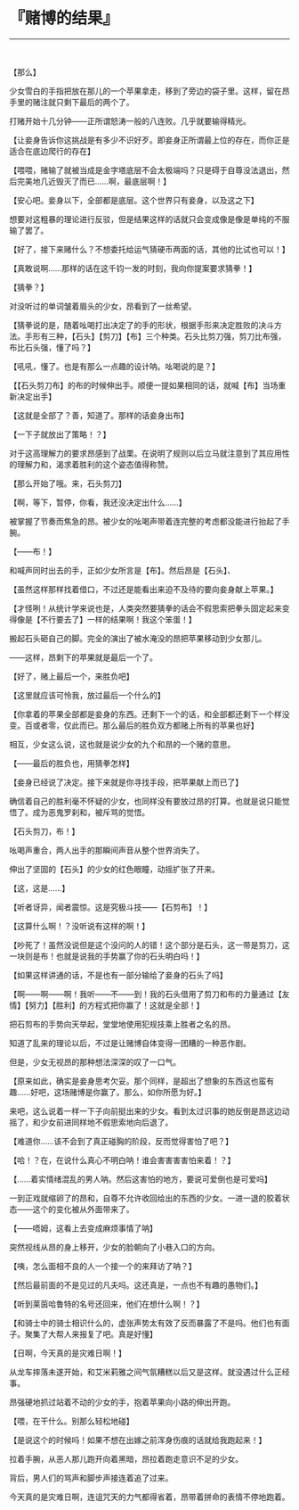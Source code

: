 # 『赌博的结果』

------

　

【那么】

少女雪白的手指把放在那儿的一个苹果拿走，移到了旁边的袋子里。这样，留在昂手里的赌注就只剩下最后的两个了。

打赌开始十几分钟——正所谓怒涛一般的八连败。几乎就要输得精光。

【让妾身告诉你这挑战是有多少不识好歹。即妾身正所谓最上位的存在，而你正是适合在底边爬行的存在】

【喂喂，赌输了就被当成是金字塔底层不会太极端吗？只是碍于自尊没法退出，然后完美地几近毁灭了而已……啊，最底层啊！】

【安心吧。妾身以下，全部都是底层。这个世界只有妾身，以及这之下】

想要对这粗暴的理论进行反驳，但是结果这样的话就只会变成像是像是单纯的不服输了罢了。

【好了，接下来赌什么？不想委托给运气猜硬币两面的话，其他的比试也可以！】

【真敢说啊……那样的话在这千钧一发的时刻，我向你提案要求猜拳！】

【猜拳？】

对没听过的单词皱着眉头的少女，昂看到了一丝希望。

【猜拳说的是，随着吆喝打出决定了的手的形状，根据手形来决定胜败的决斗方法。手形有三种，【石头】【剪刀】【布】三个种类。石头比剪刀强，剪刀比布强，布比石头强，懂了吗？】

【吼吼，懂了。也是有那么一点趣的设计呐。吆喝说的是？】

【【石头剪刀布】的布的时候伸出手。顺便一提如果相同的话，就喊【布】当场重新决定出手】

【这就是全部了？善，知道了。那样的话妾身出布】

【一下子就放出了策略！？】

对于这高理解力的要求昂感到了战栗。在说明了规则以后立马就注意到了其应用性的理解力和，渴求着胜利的这个姿态值得称赞。

【那么开始了哦。来，石头剪刀】

【啊，等下，暂停，你看，我还没决定出什么……】

被掌握了节奏而焦急的昂。被少女的吆喝声带着连完整的考虑都没能进行抬起了手腕。

【——布！】

和喊声同时出去的手，正如少女所言是【布】。然后昂是【石头】、

【虽然这样那样找着借口，不过还是能看出来迫不及待的要向妾身献上苹果。】

【才怪咧！从统计学来说也是，人类突然要猜拳的话会不假思索把拳头固定起来变得像是【不行要去了】一样的结果啊！我这个笨蛋！】

搬起石头砸自己的脚。完全的演出了被水淹没的昂把苹果移动到少女那儿。

——这样，昂剩下的苹果就是最后一个了。

【好了，赌上最后一个，来胜负吧】

【这里就应该可怜我，放过最后一个什么的】

【你拿着的苹果全部都是妾身的东西。还剩下一个的话，和全部都还剩下一个样没变。百或者零，仅此而已。那么最后的胜负双方都赌上所有的苹果也好】

相互，少女这么说，这也就是说少女的九个和昂的一个赌的意思。

【——最后的胜负也，用猜拳怎样】

【妾身已经说了决定。接下来就是你寻找手段，把苹果献上而已了】

确信着自己的胜利毫不怀疑的少女，也同样没有要放过昂的打算。也就是说只能觉悟了。成为恶鬼罗刹和，被斥骂的觉悟。

【石头剪刀，布！】

吆喝声重合，两人出手的那瞬间声音从整个世界消失了。

伸出了坚固的【石头】的少女的红色眼瞳，动摇扩张了开来。

【这，这是……】

【听者讶异，闻者震惊。这是究极斗技——【石剪布】！】

【这算什么啊！？没听说有这样的啊！】

【吵死了！虽然没说但是这个没问的人的错！这个部分是石头，这一带是剪刀，这一块则是布！也就是说我的手势赢了你的石头明白吗！】

【如果这样讲通的话，不是也有一部分输给了妾身的石头了吗】

【啊——啊——啊！我听——不——到！我的石头借用了剪刀和布的力量通过【友情】【努力】【胜利】的方程式把你赢了！这就是全部！】

把石剪布的手势向天举起，堂堂地使用犯规技乘上胜者之名的昂。

知道了乱来的理论以后，不过是让赌博自体变得一团糟的一种恶作剧。

但是，少女无视昂的那种想法深深的叹了一口气。

【原来如此，确实是妾身思考欠妥。那个同样，是超出了想象的东西这也蛮有趣……好吧，这场赌博是你赢了。那么，如你所愿为好。】

来吧，这么说着一样一下子向前挺出来的少女。看到太过识事的她反倒是昂这边动摇了，和少女前进同样地不假思索地向后退了。

【难道你……该不会到了真正碰胸的阶段，反而觉得害怕了吧？】

【哈！？在，在说什么真心不明白呐！谁会害害害害怕来着！？】

【……着实情绪混乱的男人呐。然后这害怕的地方，要说可爱倒也是可爱吗】

一到正戏就缩卵了的昂和，自尊不允许收回给出的东西的少女。一进一退的胶着状态——这个的变化被从外面带来了。

【——唔姆，这看上去变成麻烦事情了呐】

突然视线从昂的身上移开，少女的脸朝向了小巷入口的方向。

【咦，怎么面相不良的人一个接一个的来拜访了呐？】

【然后最前面的不是见过的凡夫吗。这还真是，一点也不有趣的愚物们。】

【听到莱茵哈鲁特的名号还回来，他们在想什么啊！？】

【和骑士中的骑士相识什么的，虚张声势太有效了反而暴露了不是吗。他们也有面子。聚集了大帮人来报复了吧。真是好懂】

【日啊，今天真的是灾难日啊！】

从龙车摔落未遂开始，和艾米莉雅之间气氛糟糕以后又是这样。就没遇过什么正经事。

昂强硬地抓过站着不动的少女的手，抱着苹果向小路的伸出开跑。

【喂，在干什么。别那么轻松地碰】

【是说这个的时候吗！如果不想在出嫁之前浑身伤痕的话就给我跑起来！】

拉着手腕，从恶人那儿跑开向着黑暗，昂拉着跑走意识不足的少女。

背后，男人们的骂声和脚步声接连着追了过来。

今天真的是灾难日啊，连诅咒天的力气都得省着，昂带着拼命的表情不停地跑着。

